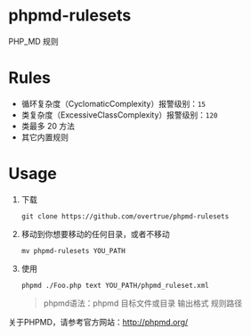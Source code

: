 # phpmd-rulesets
PHP_MD 规则

# Rules

- 循环复杂度（CyclomaticComplexity）报警级别：`15`
- 类复杂度（ExcessiveClassComplexity）报警级别：`120`
- 类最多 20 方法
- 其它内置规则


# Usage

1. 下载

    ```shell
    git clone https://github.com/overtrue/phpmd-rulesets
    ```

2. 移动到你想要移动的任何目录，或者不移动

    ```shell
    mv phpmd-rulesets YOU_PATH
    ```

3. 使用

    ```shell
    phpmd ./Foo.php text YOU_PATH/phpmd_ruleset.xml
    ```

    > phpmd语法：phpmd 目标文件或目录 输出格式 规则路径

关于PHPMD，请参考官方网站：http://phpmd.org/